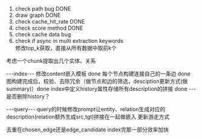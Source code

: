 1. check path bug   DONE
2. draw graph       DONE    
3. check cache_hit_rate     DONE
4. check score method       DONE
5. check cache data bug
6. check if async in multi extraction keywords  
修改top_k获取，直接从所有数据中取前k个

考虑一个chunk提取出几个实体、关系

---index---
修改content嵌入模板       done
每个节点构建连接自己的一条边     done   
图构建完成后，校验、去除冗余（做节点和边的筛选，desciption更新方式(做summary)）done 
index中定义history属性存储所有description的拼接   done    ---是否删除history？

---query---
query的时候修改prompt让entity、relation生成对应的description(relation额外生成src,tgt)拼接在一起做嵌入
更新游走方式



去重在chosen_edge还是edge_candidate
index完那一部分效率加快